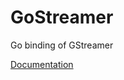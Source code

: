 # GoStreamer
Go binding of GStreamer

[Documentation](https://godoc.org/github.com/SeungheonOh/GoStreamer)
